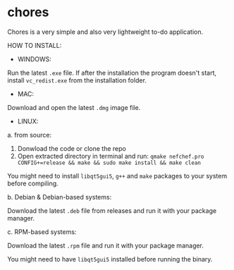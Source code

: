 # chores

Chores is a very simple and also very lightweight to-do application.

HOW TO INSTALL:

- WINDOWS:

Run the latest `.exe` file.
If after the installation the program doesn't start, install `vc_redist.exe` from the installation folder.

- MAC:

Download and open the latest `.dmg` image file.

- LINUX:

a. from source:

1. Donwload the code or clone the repo
2. Open extracted directory in terminal and run:
   `qmake nefchef.pro CONFIG+=release && make && sudo make install && make clean`
   
You might need to install `libqt5gui5`, `g++` and `make` packages to your system before compiling.

b. Debian & Debian-based systems:

Download the latest `.deb` file from releases and run it with your package manager.

c. RPM-based systems:

Download the latest `.rpm` file and run it with your package manager.

You might need to have `libqt5gui5` installed before running the binary.
